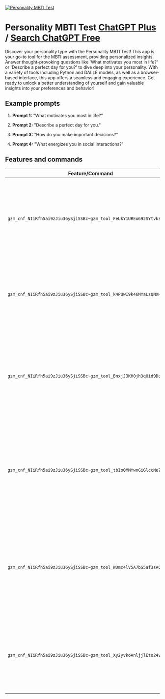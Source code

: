 
[![Personality MBTI Test](https://files.oaiusercontent.com/file-Ob1rEUpPSwA92EOw3DcOvwTq?se=2123-10-17T10%3A22%3A40Z&sp=r&sv=2021-08-06&sr=b&rscc=max-age%3D31536000%2C%20immutable&rscd=attachment%3B%20filename%3D261f0aac-77d8-4c96-8955-a2e4e9233027.png&sig=R2nNwxmYqpTt%2BBicXsTD0kql1NeXBrJPdqTBveJo9rU%3D)](https://chat.openai.com/g/g-Zjnp1SK8i-personality-mbti-test)

# Personality MBTI Test [ChatGPT Plus](https://chat.openai.com/g/g-Zjnp1SK8i-personality-mbti-test) / [Search ChatGPT Free](https://gptcall.net/index.html#/?search=Personality%20MBTI%20Test)

Discover your personality type with the Personality MBTI Test! This app is your go-to tool for the MBTI assessment, providing personalized insights. Answer thought-provoking questions like 'What motivates you most in life?' or 'Describe a perfect day for you?' to dive deep into your personality. With a variety of tools including Python and DALLE models, as well as a browser-based interface, this app offers a seamless and engaging experience. Get ready to unlock a better understanding of yourself and gain valuable insights into your preferences and behavior!

## Example prompts

1. **Prompt 1:** "What motivates you most in life?"

2. **Prompt 2:** "Describe a perfect day for you."

3. **Prompt 3:** "How do you make important decisions?"

4. **Prompt 4:** "What energizes you in social interactions?"

## Features and commands

| Feature/Command | Description |
| --- | --- |
| `gzm_cnf_NIiRfh5ai9zJiu36ySjiSSBc~gzm_tool_FeUkY1UREo692SYtvk3wkgiK` | This tool provides MBTI assessment using DALL·E model. It offers personalized insights based on your responses. |
| `gzm_cnf_NIiRfh5ai9zJiu36ySjiSSBc~gzm_tool_k4PQwI9k46MYaLzQNXHtUvFR` | This tool is a Python-based MBTI assessment tool. It helps in determining your MBTI type based on your answers. |
| `gzm_cnf_NIiRfh5ai9zJiu36ySjiSSBc~gzm_tool_BnxjJ3KH0jh3qUid9DepHz1a` | This tool is a browser-based MBTI assessment tool. It guides you through the assessment process to provide personalized insights based on your MBTI type. |
| `gzm_cnf_NIiRfh5ai9zJiu36ySjiSSBc~gzm_tool_tbIoQMMYwnGiGlccNe7726hq` | This tool provides MBTI assessment using DALL·E model. It generates personalized insights based on your responses to the assessment. |
| `gzm_cnf_NIiRfh5ai9zJiu36ySjiSSBc~gzm_tool_WDmc4lV5A7bS5af3sACT0zVf` | This tool is a browser-based MBTI assessment tool. It assists you in determining your MBTI type and provides personalized insights based on your responses. |
| `gzm_cnf_NIiRfh5ai9zJiu36ySjiSSBc~gzm_tool_Xy2yvkoAnljjlEto24vmfKA8` | This tool is a Python-based MBTI assessment tool. It helps in determining your MBTI type by analyzing your answers. |


